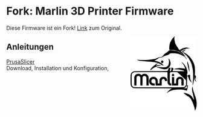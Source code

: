 # Fork: Marlin 3D Printer Firmware

Diese Firmware ist ein Fork!
[Link](https://github.com/MarlinFirmware/Marlin) zum Original.

<img align="right" width=175 src="buildroot/share/pixmaps/logo/marlin-250.png" />

## Anleitungen

[PrusaSlicer](/config)<br>
Download, Installation und Konfiguration,
